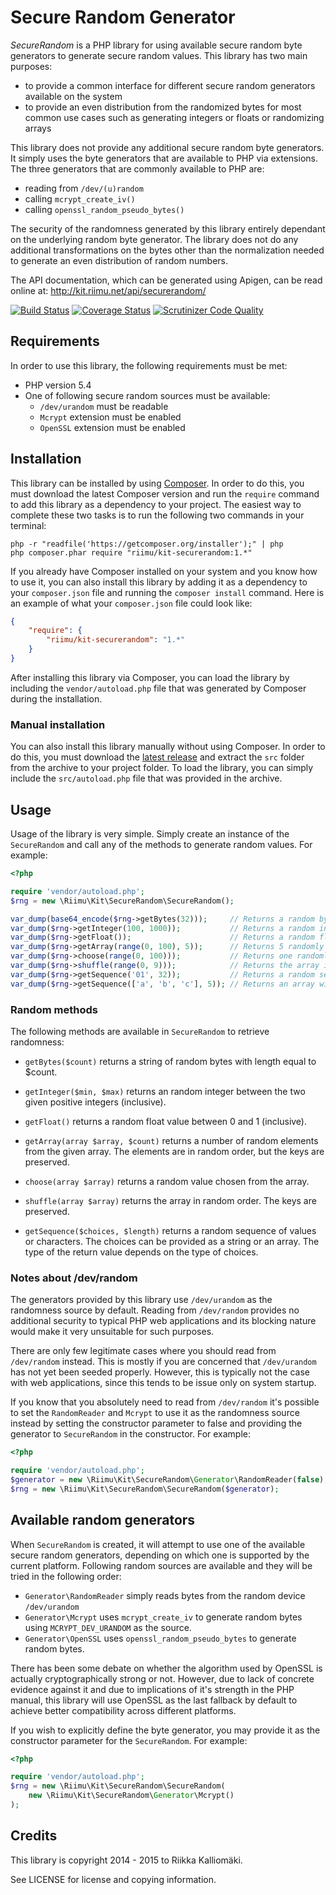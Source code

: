 # Secure Random Generator #

*SecureRandom* is a PHP library for using available secure random byte generators
to generate secure random values. This library has two main purposes:

  * to provide a common interface for different secure random generators
    available on the system
  * to provide an even distribution from the randomized bytes for most common
    use cases such as generating integers or floats or randomizing arrays

This library does not provide any additional secure random byte generators. It
simply uses the byte generators that are available to PHP via extensions. The
three generators that are commonly available to PHP are:

  * reading from `/dev/(u)random`
  * calling `mcrypt_create_iv()`
  * calling `openssl_random_pseudo_bytes()`

The security of the randomness generated by this library entirely dependant on
the underlying random byte generator. The library does not do any additional
transformations on the bytes other than the normalization needed to generate an
even distribution of random numbers.

The API documentation, which can be generated using Apigen, can be read online
at: http://kit.riimu.net/api/securerandom/

[![Build Status](https://img.shields.io/travis/Riimu/Kit-SecureRandom.svg?style=flat)](https://travis-ci.org/Riimu/Kit-SecureRandom)
[![Coverage Status](https://img.shields.io/coveralls/Riimu/Kit-SecureRandom.svg?style=flat)](https://coveralls.io/r/Riimu/Kit-SecureRandom?branch=master)
[![Scrutinizer Code Quality](https://img.shields.io/scrutinizer/g/Riimu/Kit-SecureRandom.svg?style=flat)](https://scrutinizer-ci.com/g/Riimu/Kit-SecureRandom/?branch=master)

## Requirements ##

In order to use this library, the following requirements must be met:

  * PHP version 5.4
  * One of following secure random sources must be available:
    * `/dev/urandom` must be readable
    * `Mcrypt` extension must be enabled
    * `OpenSSL` extension must be enabled

## Installation ##

This library can be installed by using [Composer](http://getcomposer.org/). In
order to do this, you must download the latest Composer version and run the
`require` command to add this library as a dependency to your project. The
easiest way to complete these two tasks is to run the following two commands
in your terminal:

```
php -r "readfile('https://getcomposer.org/installer');" | php
php composer.phar require "riimu/kit-securerandom:1.*"
```

If you already have Composer installed on your system and you know how to use
it, you can also install this library by adding it as a dependency to your
`composer.json` file and running the `composer install` command. Here is an
example of what your `composer.json` file could look like:

```json
{
    "require": {
        "riimu/kit-securerandom": "1.*"
    }
}
```

After installing this library via Composer, you can load the library by
including the `vendor/autoload.php` file that was generated by Composer during
the installation.

### Manual installation ###

You can also install this library manually without using Composer. In order to
do this, you must download the [latest release](https://github.com/Riimu/Kit-SecureRandom/releases/latest)
and extract the `src` folder from the archive to your project folder. To load
the library, you can simply include the `src/autoload.php` file that was
provided in the archive.

## Usage ##

Usage of the library is very simple. Simply create an instance of the
`SecureRandom` and call any of the methods to generate random values. For
example:

```php
<?php

require 'vendor/autoload.php';
$rng = new \Riimu\Kit\SecureRandom\SecureRandom();

var_dump(base64_encode($rng->getBytes(32)));     // Returns a random byte string
var_dump($rng->getInteger(100, 1000));           // Returns a random integer between 100 and 1000
var_dump($rng->getFloat());                      // Returns a random float between 0 and 1
var_dump($rng->getArray(range(0, 100), 5));      // Returns 5 randomly selected elements from the array
var_dump($rng->choose(range(0, 100)));           // Returns one randomly chosen value from the array
var_dump($rng->shuffle(range(0, 9)));            // Returns the array in random order
var_dump($rng->getSequence('01', 32));           // Returns a random sequence of 0s and 1s with length of 32
var_dump($rng->getSequence(['a', 'b', 'c'], 5)); // Returns an array with 5 elements randomly chosen from 'a', 'b', and 'c'
```

### Random methods ###

The following methods are available in `SecureRandom` to retrieve randomness:

  * `getBytes($count)` returns a string of random bytes with length equal to
    $count.
    
  * `getInteger($min, $max)` returns an random integer between the two given
    positive integers (inclusive).
    
  * `getFloat()` returns a random float value between 0 and 1 (inclusive).
  
  * `getArray(array $array, $count)` returns a number of random elements from
    the given array. The elements are in random order, but the keys are
    preserved.
    
  * `choose(array $array)` returns a random value chosen from the array.
  
  * `shuffle(array $array)` returns the array in random order. The keys are
    preserved.
    
  * `getSequence($choices, $length)` returns a random sequence of values or
    characters. The choices can be provided as a string or an array. The type of
    the return value depends on the type of choices.

### Notes about /dev/random ###

The generators provided by this library use `/dev/urandom` as the randomness
source by default. Reading from `/dev/random` provides no additional security
to typical PHP web applications and its blocking nature would make it very
unsuitable for such purposes.

There are only few legitimate cases where you should read from `/dev/random`
instead. This is mostly if you are concerned that `/dev/urandom` has not yet
been seeded properly. However, this is typically not the case with web
applications, since this tends to be issue only on system startup.

If you know that you absolutely need to read from `/dev/random` it's possible
to set the `RandomReader` and `Mcrypt` to use it as the randomness source
instead by setting the constructor parameter to false and providing the
generator to `SecureRandom` in the constructor. For example:

```php
<?php

require 'vendor/autoload.php';
$generator = new \Riimu\Kit\SecureRandom\Generator\RandomReader(false);
$rng = new \Riimu\Kit\SecureRandom\SecureRandom($generator);
```

## Available random generators ##

When `SecureRandom` is created, it will attempt to use one of the available
secure random generators, depending on which one is supported by the current
platform. Following random sources are available and they will be tried in the
following order:

  * `Generator\RandomReader` simply reads bytes from the random device
    `/dev/urandom`
  * `Generator\Mcrypt` uses `mcrypt_create_iv` to generate random bytes using
    `MCRYPT_DEV_URANDOM` as the source.
  * `Generator\OpenSSL` uses `openssl_random_pseudo_bytes` to generate random
    bytes.

There has been some debate on whether the algorithm used by OpenSSL is actually
cryptographically strong or not. However, due to lack of concrete evidence
against it and due to implications of it's strength in the PHP manual, this
library will use OpenSSL as the last fallback by default to achieve better
compatibility across different platforms.

If you wish to explicitly define the byte generator, you may provide it as the
constructor parameter for the `SecureRandom`. For example:

```php
<?php

require 'vendor/autoload.php';
$rng = new \Riimu\Kit\SecureRandom\SecureRandom(
    new \Riimu\Kit\SecureRandom\Generator\Mcrypt()
);
```

## Credits ##

This library is copyright 2014 - 2015 to Riikka Kalliomäki.

See LICENSE for license and copying information.
